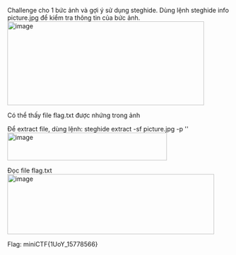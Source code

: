 Challenge cho 1 bức ảnh và gợi ý sử dụng steghide.
Dùng lệnh steghide info picture.jpg để kiểm tra thông tin của bức ảnh.
<img width="445" height="190" alt="image" src="https://github.com/user-attachments/assets/2943b6a4-d021-4246-844c-c411e1badf09" />

Có thể thấy file flag.txt được nhứng trong ảnh 

Để extract file, dùng lệnh: steghide extract -sf picture.jpg -p ''
<img width="361" height="63" alt="image" src="https://github.com/user-attachments/assets/c8645a7c-a719-4723-ad39-eeef347233cf" />

Đọc file flag.txt
<img width="468" height="136" alt="image" src="https://github.com/user-attachments/assets/e8fc2588-eb7e-41a4-990e-569914481c90" />

Flag: miniCTF{1UoY_15778566}
